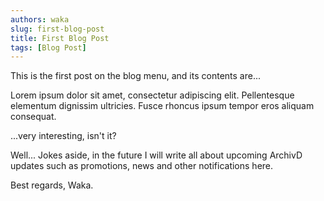```yaml
---
authors: waka
slug: first-blog-post
title: First Blog Post
tags: [Blog Post]
---
```


This is the first post on the blog menu, and its contents are...

<!--truncate-->

Lorem ipsum dolor sit amet, consectetur adipiscing elit. Pellentesque elementum dignissim ultricies. Fusce rhoncus ipsum tempor eros aliquam consequat.

...very interesting, isn't it?

Well... Jokes aside, in the future I will write all about upcoming ArchivD updates such as promotions, news and other notifications here.

Best regards, Waka.